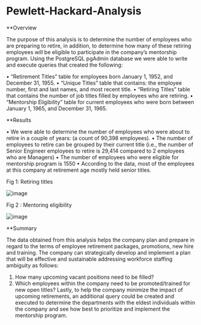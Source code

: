 # Pewlett-Hackard-Analysis

**Overview

The purpose of this analysis is to determine the number of employees who are preparing to retire, in addition, to determine how many of these retiring employees will be eligible to participate in the company’s mentorship program. Using the PostgreSQL pgAdmin database we were able to write and execute queries that created the following:

•	“Retirement Titles” table for employees born January 1, 1952, and December 31, 1955.
•	“Unique Titles” table that contains: the employee number, first and last names, and most recent title. 
•	“Retiring Titles” table that contains the number of job titles filled by employees who are retiring.
•	“Mentorship Eligibility” table for current employees who were born between January 1, 1965, and December 31, 1965. 

**Results

•	We were able to determine the number of employees who were about to retire in a couple of years: (a count of 90,398 employees).
•	The number of employees to retire can be grouped by their current title (i.e., the number of Senior Engineer employees to retire is 29,414 compared to 2 employees who are Managers)
•	The number of employees who were eligible for mentorship program is 1550 
•	According to the data, most of the employees at this company at retirement age mostly held senior titles. 

Fig 1: Retiring titles

![image](https://user-images.githubusercontent.com/89875689/149206615-6c6c70a8-ec5b-45b0-b8e7-faeaea721e06.png)


Fig 2 : Mentoring eligibility

![image](https://user-images.githubusercontent.com/89875689/149206671-fcd6d0a4-c89c-4cb9-92a2-61bb6e356e4e.png)



**Summary


The data obtained from this analysis helps the company plan and prepare in regard to the terms of employee retirement packages, promotions, new hire and training. The company can strategically develop and implement a plan that will be effective and sustainable addressing workforce staffing ambiguity as follows:
1.	How many upcoming vacant positions need to be filled?
2.	Which employees within the company need to be promoted/trained for new open titles?
Lastly, to help the company minimize the impact of upcoming retirements, an additional query could be created and executed to determine the departments with the eldest individuals within the company and see how best to prioritize and implement the mentorship program. 


